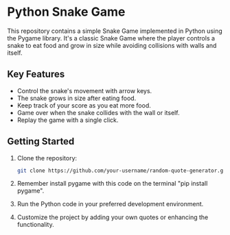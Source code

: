 # Python Snake Game

This repository contains a simple Snake Game implemented in Python using the Pygame library. It's a classic Snake Game where the player controls a snake to eat food and grow in size while avoiding collisions with walls and itself.

## Key Features

- Control the snake's movement with arrow keys.
- The snake grows in size after eating food.
- Keep track of your score as you eat more food.
- Game over when the snake collides with the wall or itself.
- Replay the game with a single click.

## Getting Started

1. Clone the repository:
   ```bash
   git clone https://github.com/your-username/random-quote-generator.git
   ```

2. Remember install pygame with this code on the terminal "pip install pygame".

3. Run the Python code in your preferred development environment.

4. Customize the project by adding your own quotes or enhancing the functionality.





